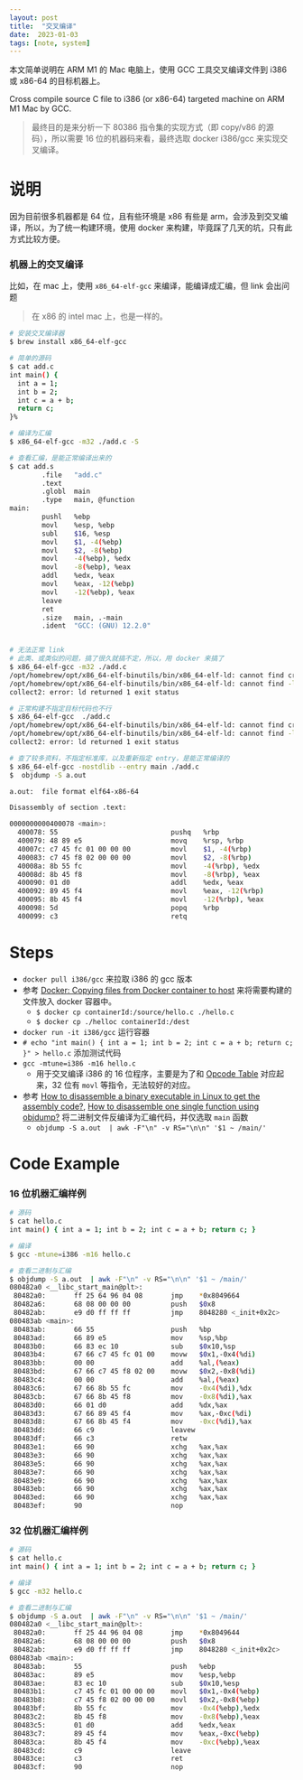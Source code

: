 ```yaml
---
layout: post
title:  "交叉编译"
date:  2023-01-03
tags: [note, system]
---
```


  本文简单说明在 ARM M1 的 Mac 电脑上，使用 GCC 工具交叉编译文件到 i386 或 x86-64 的目标机器上。

  Cross compile source C file to i386 (or x86-64) targeted machine on ARM M1 Mac by GCC.

  > 最终目的是来分析一下 80386 指令集的实现方式（即 copy/v86 的源码），所以需要 16 位的机器码来看，最终选取 docker i386/gcc 来实现交叉编译。


# 说明

  因为目前很多机器都是 64 位，且有些环境是 x86 有些是 arm，会涉及到交叉编译，所以，为了统一构建环境，使用 docker 来构建，毕竟踩了几天的坑，只有此方式比较方便。

### 机器上的交叉编译

  比如，在 mac 上，使用 `x86_64-elf-gcc` 来编译，能编译成汇编，但 link 会出问题

> 在 x86 的 intel mac 上，也是一样的。

```sh
# 安装交叉编译器
$ brew install x86_64-elf-gcc

# 简单的源码
$ cat add.c
int main() {
  int a = 1;
  int b = 2;
  int c = a + b;
  return c;
}%

# 编译为汇编
$ x86_64-elf-gcc -m32 ./add.c -S

# 查看汇编，是能正常编译出来的
$ cat add.s
        .file   "add.c"
        .text
        .globl  main
        .type   main, @function
main:
        pushl   %ebp
        movl    %esp, %ebp
        subl    $16, %esp
        movl    $1, -4(%ebp)
        movl    $2, -8(%ebp)
        movl    -4(%ebp), %edx
        movl    -8(%ebp), %eax
        addl    %edx, %eax
        movl    %eax, -12(%ebp)
        movl    -12(%ebp), %eax
        leave
        ret
        .size   main, .-main
        .ident  "GCC: (GNU) 12.2.0"


# 无法正常 link
# 此类、或类似的问题，搞了很久就搞不定，所以，用 docker 来搞了
$ x86_64-elf-gcc -m32 ./add.c
/opt/homebrew/opt/x86_64-elf-binutils/bin/x86_64-elf-ld: cannot find crt0.o: No such file or directory
/opt/homebrew/opt/x86_64-elf-binutils/bin/x86_64-elf-ld: cannot find -lc: No such file or directory
collect2: error: ld returned 1 exit status

# 正常构建不指定目标代码也不行
$ x86_64-elf-gcc  ./add.c
/opt/homebrew/opt/x86_64-elf-binutils/bin/x86_64-elf-ld: cannot find crt0.o: No such file or directory
/opt/homebrew/opt/x86_64-elf-binutils/bin/x86_64-elf-ld: cannot find -lc: No such file or directory
collect2: error: ld returned 1 exit status

# 查了较多资料，不指定标准库，以及重新指定 entry，是能正常编译的
$ x86_64-elf-gcc -nostdlib --entry main ./add.c
$  objdump -S a.out

a.out:  file format elf64-x86-64

Disassembly of section .text:

0000000000400078 <main>:
  400078: 55                            pushq   %rbp
  400079: 48 89 e5                      movq    %rsp, %rbp
  40007c: c7 45 fc 01 00 00 00          movl    $1, -4(%rbp)
  400083: c7 45 f8 02 00 00 00          movl    $2, -8(%rbp)
  40008a: 8b 55 fc                      movl    -4(%rbp), %edx
  40008d: 8b 45 f8                      movl    -8(%rbp), %eax
  400090: 01 d0                         addl    %edx, %eax
  400092: 89 45 f4                      movl    %eax, -12(%rbp)
  400095: 8b 45 f4                      movl    -12(%rbp), %eax
  400098: 5d                            popq    %rbp
  400099: c3                            retq
```


# Steps

* `docker pull i386/gcc` 来拉取 i386 的 gcc 版本
* 参考 [Docker: Copying files from Docker container to host](https://stackoverflow.com/questions/22049212/docker-copying-files-from-docker-container-to-host) 来将需要构建的文件放入 docker 容器中。
  * `$ docker cp containerId:/source/hello.c ./hello.c`
  * `$ docker cp ./helloc containerId:/dest`
* `docker run -it i386/gcc` 运行容器
* `# echo "int main() { int a = 1; int b = 2; int c = a + b; return c; }" > hello.c` 添加测试代码
* `gcc -mtune=i386 -m16 hello.c`
  * 用于交叉编译 i386 的 16 位程序，主要是为了和 [Opcode Table](https://pdos.csail.mit.edu/6.828/2018/readings/i386/appa.htm) 对应起来，32 位有 `movl` 等指令，无法较好的对应。
* 参考 [How to disassemble a binary executable in Linux to get the assembly code?](https://stackoverflow.com/questions/5125896/how-to-disassemble-a-binary-executable-in-linux-to-get-the-assembly-code), [How to disassemble one single function using objdump?](https://stackoverflow.com/questions/22769246/how-to-disassemble-one-single-function-using-objdump) 将二进制文件反编译为汇编代码，并仅选取 `main` 函数
  * `objdump -S a.out  | awk -F"\n" -v RS="\n\n" '$1 ~ /main/'`


# Code Example


### 16 位机器汇编样例

```sh
# 源码
$ cat hello.c
int main() { int a = 1; int b = 2; int c = a + b; return c; }

# 编译
$ gcc -mtune=i386 -m16 hello.c

# 查看二进制与汇编
$ objdump -S a.out  | awk -F"\n" -v RS="\n\n" '$1 ~ /main/'
080482a0 <__libc_start_main@plt>:
 80482a0:       ff 25 64 96 04 08       jmp    *0x8049664
 80482a6:       68 08 00 00 00          push   $0x8
 80482ab:       e9 d0 ff ff ff          jmp    8048280 <_init+0x2c>
080483ab <main>:
 80483ab:       66 55                   push   %bp
 80483ad:       66 89 e5                mov    %sp,%bp
 80483b0:       66 83 ec 10             sub    $0x10,%sp
 80483b4:       67 66 c7 45 fc 01 00    movw   $0x1,-0x4(%di)
 80483bb:       00 00                   add    %al,(%eax)
 80483bd:       67 66 c7 45 f8 02 00    movw   $0x2,-0x8(%di)
 80483c4:       00 00                   add    %al,(%eax)
 80483c6:       67 66 8b 55 fc          mov    -0x4(%di),%dx
 80483cb:       67 66 8b 45 f8          mov    -0x8(%di),%ax
 80483d0:       66 01 d0                add    %dx,%ax
 80483d3:       67 66 89 45 f4          mov    %ax,-0xc(%di)
 80483d8:       67 66 8b 45 f4          mov    -0xc(%di),%ax
 80483dd:       66 c9                   leavew
 80483df:       66 c3                   retw
 80483e1:       66 90                   xchg   %ax,%ax
 80483e3:       66 90                   xchg   %ax,%ax
 80483e5:       66 90                   xchg   %ax,%ax
 80483e7:       66 90                   xchg   %ax,%ax
 80483e9:       66 90                   xchg   %ax,%ax
 80483eb:       66 90                   xchg   %ax,%ax
 80483ed:       66 90                   xchg   %ax,%ax
 80483ef:       90                      nop
```

### 32 位机器汇编样例

```sh
# 源码
$ cat hello.c
int main() { int a = 1; int b = 2; int c = a + b; return c; }

# 编译
$ gcc -m32 hello.c

# 查看二进制与汇编
$ objdump -S a.out  | awk -F"\n" -v RS="\n\n" '$1 ~ /main/'
080482a0 <__libc_start_main@plt>:
 80482a0:       ff 25 44 96 04 08       jmp    *0x8049644
 80482a6:       68 08 00 00 00          push   $0x8
 80482ab:       e9 d0 ff ff ff          jmp    8048280 <_init+0x2c>
080483ab <main>:
 80483ab:       55                      push   %ebp
 80483ac:       89 e5                   mov    %esp,%ebp
 80483ae:       83 ec 10                sub    $0x10,%esp
 80483b1:       c7 45 fc 01 00 00 00    movl   $0x1,-0x4(%ebp)
 80483b8:       c7 45 f8 02 00 00 00    movl   $0x2,-0x8(%ebp)
 80483bf:       8b 55 fc                mov    -0x4(%ebp),%edx
 80483c2:       8b 45 f8                mov    -0x8(%ebp),%eax
 80483c5:       01 d0                   add    %edx,%eax
 80483c7:       89 45 f4                mov    %eax,-0xc(%ebp)
 80483ca:       8b 45 f4                mov    -0xc(%ebp),%eax
 80483cd:       c9                      leave
 80483ce:       c3                      ret
 80483cf:       90                      nop
```

